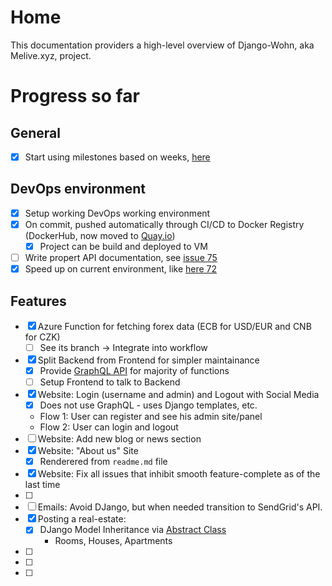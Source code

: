 # Home

This documentation providers a high-level overview of Django-Wohn, aka Melive.xyz, project.

# Progress so far

## General

- [x] Start using milestones based on weeks, [here](https://github.com/dmpe/django-wohn/milestone)

## DevOps environment
- [x] Setup working DevOps working environment
- [x] On commit, pushed automatically through CI/CD to Docker Registry (DockerHub, now moved to [Quay.io](https://quay.io/user/dmpe))
  - [x] Project can be build and deployed to VM
- [ ] Write propert API documentation, see [issue 75](https://github.com/dmpe/django-wohn/issues/75)
- [x] Speed up on current environment, like [here 72](https://github.com/dmpe/django-wohn/issues/72)

## Features

- [x] Azure Function for fetching forex data (ECB for USD/EUR and CNB for CZK)
  - [ ] See its branch -> Integrate into workflow

- [x] Split Backend from Frontend for simpler maintainance
    - [x] Provide [GraphQL API](https://github.com/dmpe/django-wohn/issues/54) for majority of functions
    - [ ] Setup Frontend to talk to Backend
- [x] Website: Login (username and admin) and Logout with Social Media
  - [x] Does not use GraphQL - uses Django templates, etc.
  - Flow 1: User can register and see his admin site/panel
  - Flow 2: User can login and logout 
- [ ] Website: Add new blog or news section
- [x] Website: "About us" Site
    - [x] Renderered from `readme.md` file
- [x] Website: Fix all issues that inhibit smooth feature-complete as of the last time
- [ ]
- [ ] Emails: Avoid DJango, but when needed transition to SendGrid's API.
- [x] Posting a real-estate:
    - [x] DJango Model Inheritance via [Abstract Class](https://docs.djangoproject.com/en/2.2/topics/db/models/#model-inheritance)
        - Rooms, Houses, Apartments
- [ ]
- [ ]
- [ ]
